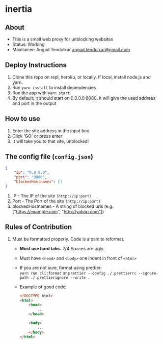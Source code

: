 # inertia


## About

-   This is a small web proxy for unblocking websites
-   Status: Working
-   Maintainer: Angad Tendulkar angad.tendulkar@gmail.com

## Deploy Instructions

1. Clone this repo on repl, heroku, or locally. If local, install node.js and yarn.
1. Run `yarn install` to install dependencies
1. Run the app with `yarn start`
1. By default; it should start on 0.0.0.0:8080. It will give the used address and port in the output

## How to use

1.  Enter the site address in the input box
1.  Click 'GO' or press enter
1.  It will take you to that site, unblocked!

## The config file (`config.json`)

```json
{
	"ip": "0.0.0.0",
	"port": "8080",
	"blockedHostnames": []
}
```

1. IP - The IP of the site `(http://ip:port)`
1. Port - The Port of the site `(http://ip:port)`
1. blockedHostnames - A string of blocked urls (e.g. ["https://example.com", "http://yahoo.com"])

## Rules of Contribution

1. Must be formatted properly. Code is a pain to reformat.

    - **Must use hard tabs.** 2/4 Spaces are ugly.
    - Must have `<head>` and `<body>` one indent in front of `<html>`
    - If you are not sure, format using prettier: <br>
      `yarn run cli:format` or `prettier --config ./.prettierrc --ignore-path ./.prettierignore --write .`
    - Example of good code:

        ```html
        <!DOCTYPE html>
        <html>
        	<head>
        		...
        	</head>

        	<body>
        		...
        	</body>
        </html>
        ```
